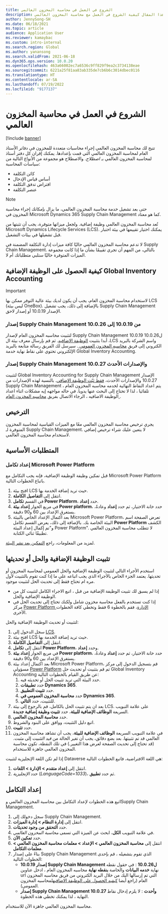 ```yaml
---
title: الشروع في العمل في ‏‫محاسبة المخزون العالمي
description: يصف هذا المقال كيفية الشروع في العمل مع محاسبة المخزون العالمي.
author: JennySong-SH
ms.date: 06/18/2021
ms.topic: article
audience: Application User
ms.reviewer: kamaybac
ms.custom: intro-internal
ms.search.region: Global
ms.author: yanansong
ms.search.validFrom: 2021-06-18
ms.dyn365.ops.version: 10.0.20
ms.openlocfilehash: 463a66002ec7a6536c9ff829f9ea2c3734138eae
ms.sourcegitcommit: 6221a25f81aa83ab335de7cb6b6c3014dbec0116
ms.translationtype: HT
ms.contentlocale: ar-SA
ms.lasthandoff: 07/19/2022
ms.locfileid: "9177137"
---
```

# <a name="get-started-with-global-inventory-accounting"></a>الشروع في العمل في ‏‫محاسبة المخزون العالمي

[!include [banner](../includes/banner.md)]

تتيح لك محاسبة المخزون العالمي إجراء محاسبات متعددة للمخزون في دفاتر الأستاذ العام لمحاسبة المخزون العالمي التي قمت بإعدادها. يمكنك إقران كل دفتر أستاذ لمحاسبة المخزون العالمي بـ *اصطلاح*. والاصطلاح هو مجموعة من الأنواع التالية من سياسات المحاسبة:

- كائن التكلفة
- أساس قياس الإدخال
- افتراض تدفق التكلفة
- عنصر التكلفة

> [!NOTE]
> حتى بعد تشغيل خدمة محاسبة المخزون العالمي، ما يزال بإمكانك إجراء محاسبة المخزون في Microsoft Dynamics 365 Supply Chain Management كما هو معتاد.

تُعد محاسبة المخزون العالمي وظيفة إضافية. ولجعل ميزاتها متوفرة، يجب أن تثبتها من Microsoft Dynamics Lifecycle Services (LCS). يمكنك اختيار تقييمها في بيئة اختبار قبل تشغيلها في بيئات التشغيل.

لا تدعم محاسبة المخزون العالمي حاليًا كافة ميزات إدارة التكلفة المضمنة في Supply Chain Management. بالتالي، من المهم أن تجري تقييمًا بشأن ما إذا كانت مجموعة الميزات المتوفرة حاليًا ستلبي متطلباتك أم لا.

## <a name="how-to-get-the-global-inventory-accounting-add-in"></a><a name="sign-up"></a>كيفية الحصول على الوظيفة الإضافية Global Inventory Accounting

> [!IMPORTANT]
> لاستخدام محاسبة المخزون العام، يجب أن يكون لديك بيئة عالية التوفر ممكن بها LCS (ليس بيئة OneBox). بالإضافة إلى ذلك، يجب تشغيل Supply Chain Management الإصدار 10.0.19 أو إصدار لاحق.

### <a name="supply-chain-management-version-10019-to-10026"></a>إصدار Supply Chain Management من 10.0.19 إلى 10.0.26

لتثبيت محاسبه المخزون العام لإصدار Supply Chain Management 10.0.19 ل10.0.26 ، أبدا بتثبيت [الوظيفة الاضافيه](#install). ثم قم بإرسال معرف بيئة الLCS واسم الشركة بالبريد الكتروني إلى فريق [محاسبه المخزون العمومي ](mailto:GlobalInvAccount@microsoft.com). سيرسل لك الفريق رسالة متابعة بالبريد الإلكتروني تحتوي على نقاط نهاية خدمة Global Inventory Accounting.

### <a name="supply-chain-management-version-10027-and-later"></a>إصدار Supply Chain Management 10.0.27 والإصدارات الأحدث

لتثبيت Global Inventory Accounting for Supply Chain Management الإصدار 10.0.27 والإصدارات الأحدث،  [فقط ثبّت الوظيفة الإضافي](#install). بالنسبة لهذه الإصدارات من Supply Chain Management ، يتم اعداد النقاط النهائية لخدمه محاسبه المخزون العام تلقائيا ، لذا لا تحتاج إلى البحث عنها يدويا. في حاله مواجهه إيه مشكلات اثناء اعداد الوظيفة الاضافيه ، الرجاء الاتصال بفريق [محاسبه المخزون العام ](mailto:GlobalInvAccount@microsoft.com).

## <a name="licensing"></a>الترخيص

يجري ترخيص محاسبة المخزون العالمي معًا مع الميزات القياسية لمحاسبة المخزون المتوفرة لـ Supply Chain Management. لا يتعين عليك شراء ترخيص إضافي لاستخدام محاسبة المخزون العالمي.

## <a name="prerequisites"></a>المتطلبات الأساسية

### <a name="set-up-microsoft-power-platform-integration"></a>إعداد تكامل Microsoft Power Platform

قبل تمكين وظيفة الوظيفة الإضافية، فإنه يجب التكامل مع Microsoft Power Platform باتباع الخطوات التالية.

1. افتح بيئة LCS حيث تريد إضافة الخدمة بها.
1. انتقل إلى **التفاصيل الكاملة**.
1. في القسم **تكامل Power Platform**، حدد **إعداد**.
1. في مربع الحوار **إعداد بيئة Power platform**، حدد خانة الاختيار، ثم حدد **إعداد** وعادةً، يستغرق الإعداد بين 60 و90 دقيقة.
1. بعد اكتمال الإعداد الخاص بالبيئة Microsoft Power Platform، تعرض الصفحة اسم البيئة الخاصة بك. بالإضافة إلى ذلك، يعرض القسم تكامل **Power Platform** الكشف و"تم إكمال إعداد البيئة Power Platform". لا تتطلب محاسبة المخزون العالمي تطبيقًا ثنائي الكتابة.

لمزيد من المعلومات، راجع [التمكين بعد نشر البيئة](../../fin-ops-core/dev-itpro/power-platform/enable-power-platform-integration.md#enable-after-deploy).

## <a name="install-or-update-the-add-in-and-solution"></a><a name="install"></a>تثبيت الوظيفة الإضافية والحل أو تحديثها

استخدم الأجراء التالي لتثبيت الوظيفة الإضافية والحل العمومي لمحاسبة المخزون أو تحديثها. يعتمد الجزء الخاص بالأجراء الذي يجب اتباعه علي ما إذا كنت تقوم بالتثبيت لأول مره ام تحتاج فقط إلى تحديث الحل لتثبيت موجود.

- إذا لم يسبق لك تثبيت الوظيفة الإضافية من قبل ، اتبع الاجراء الكامل لتثبيت كل من الوظيفة الإضافية والحل.
- إذا كنت تستخدم بالفعل محاسبة مخزون شامل ولكنك تحتاج إلى تحديث الحل في مركز [Power Platform الإدارة](https://admin.powerplatform.microsoft.com)، فقم بالخطوة 6 فقط وتخطي كافة الخطوات الأخرى.

لتثبيت أو تحديث الوظيفة الإضافية والحل:

1. سجل الدخول إلى [LCS](https://lcs.dynamics.com/Logon/Index).
1. افتح بيئة LCS حيث تريد إضافة الخدمة بها.
1. انتقل إلى **التفاصيل الكاملة**.
1. انتقل إلى **تكامل Power Platform**، وحدد **إعداد**.
1. في مربع الحوار **إعداد بيئة Power platform**، حدد خانة الاختيار، ثم حدد **إعداد** وعادةً، يستغرق الإعداد بين 60 و90 دقيقة.
1. بعد اكتمال إعداد بيئة Microsoft Power Platform، قم بتسجيل الدخول إلى مركز مسؤولي [Power Platform](https://admin.powerplatform.microsoft.com) ثم قم بتثبيت أو تحديث حل Global Inventory Accounting عن طريق القيام بالخطوات التالية:
   1. حدد البيئة التي تريد تثبيت الحل أو تحديثه فيه.
   1. حدد **تطبيقات Dynamics 365**.
   1. حدد **تثبيت التطبيق**.
   1. حدد **محاسبة المخزون العمومي في Dynamics 365**.
   1. للتثبيت، حدد **التالي**.
1. بعد ان يتم تثبيت الحل بالكامل، قم بالرجوع إلى بيئة LCS. على علامة التبويب السريعة **الوظائف الإضافية للبيئة**، حدد **تثبيت وظيفة إضافية جديدة**.
1. حدد **محاسبة المخزون العالمي**.
1. اتبع دليل التثبيت، ووافق على البنود والشروط.
1. حدد **تثبيت**.
1. في علامة التبويب السريعة **الوظائف الإضافية للبيئة**، يجب أن تشاهد محاسبة المخزون العالمي قد تم تثبيتها. بعد بضع دقائق، يجب أن تغير الحالة من *قيد التثبيت* إلى *مثبت*. (قد تحتاج إلى تحديث الصفحة لعرض هذا التغيير.) في تلك النقطة، تكون محاسبة المخزون العالمي جاهزة للاستخدام.

إذا لم تكن اللغة الإنجليزية لتثبيت Dataverse هي اللغة الافتراضية، فاتبع الخطوات التالية:

1. انتقل إلى **إعداد متقدم \> الإدارة \> اللغات**.
1. حدد *الإنجليزية* (*LanguageCode=1033*)، ثم حدد **تطبيق**.

## <a name="set-up-the-integration"></a>إعداد التكامل

اتبع هذه الخطوات لإعداد التكامل بين محاسبة المخزون العالمي وSupply Chain Management.

1. سجل دخولك إلى Supply Chain Management.
1. انتقل إلى **إدارة النظام \> إدارة الميزات**.
1. حدد **التحقق من وجود تحديثات**.
1. في علامة التبويب **الكل**، ابحث عن الميزة التي تسمى *محاسبة المخزون العالمي*.
1. حدد **تمكين الآن**.
1. انتقل إلى **محاسبة المخزون العالمي \> الإعداد \> معلمات محاسبة المخزون العالمي \> معلمات التكامل**.
1. بناءً على إصدار Supply Chain Management الذي تقوم بتشغيله ، قم بإحدى الخطوات التالية:
    - **10.0.19 إصدار Supply Chain Management ل10.0.26** : في حقول نقطه نهاية **خدمه البيانات** والخاصة **بنقطه نهاية** محاسبه المخزون العام ، ادخل عناوين url التي تم إرسالها اليك من خلال البريد الكتروني من فريق محاسبه المخزون العام (راجع أيضا [كيفيه الحصول علي الوظيفة الاضافيه](#sign-up)لمحاسبه المخزون العمومي).
    - **إصدار Supply Chain Management 10.0.27 وأحدث** : لا يلزم إدخال نقاط النهاية ، لذا يمكنك تخطي هذه الخطوة.

محاسبة المخزون العالمي جاهزة الآن للاستخدام.
